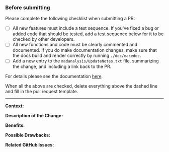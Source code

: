 ### Before submitting

Please complete the following checklist when submitting a PR:
  - [ ] All new features must include a test sequence.
      If you've fixed a bug or added code that should be tested, add a 
      test sequence below for it to be checked by other developers.
  - [ ] All new functions and code must be clearly commented and documented.
      If you do make documentation changes, make sure that the docs build and
      render correctly by running `./doc/makedoc`.
  - [ ] Add a new entry to the `madanalysis/UpdateNotes.txt` file, summarizing the
      change, and including a link back to the PR.

For details please see the documentation [here](../doc/CONTRIBUTING.md).

When all the above are checked, delete everything above the dashed
line and fill in the pull request template.
  
------------------------------------------------------------------------------------------------------------
  
**Context:**

**Description of the Change:**

**Benefits:**

**Possible Drawbacks:**

**Related GitHub Issues:**
